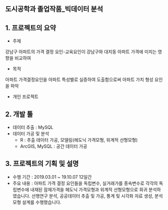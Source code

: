 ## 도시공학과 졸업작품_빅데이터 분석
## 1. 프로젝트의 요약
- 주제

강남구 아파트의 가격 결정 요인-교육요인이 강남구와 대치동 아파트 가격에 미치는 영향을 비교하여

- 목적

아파트 가격결정요인을 아파트 특성별로 실증하여 도출함으로써 아파트 가치 형성 요인을 파악

- 개인 프로젝트

## 2. 개발 툴
- 데이터 추출 : MySQL
- 데이터 가공 및 분석 
  - R : 추출 데이터 가공, 모델링(헤도닉 가격모형, 위계적 선형모형)
  - ArcGIS, MySQL : 공간 데이터 가공

## 3. 프로젝트의 기획 및 설명

- 수행 기간 : 2019.03.01 ~ 19.10.07 12일간
- 주요 내용 : 아파트 가격 결정 요인들을 독립변수, 실거래가를 종속변수로 각각의 독립변수에 내재된 잠재가격을 헤도닉 가격모형과 위계적 선형모형으로 회귀 분석하였습니다. 선행연구 분석, 공공데이터 추출 및 가공, 통계 및 시각화 자료 생성, 분석 모형 설계를 수행했습니다.

